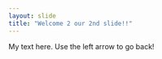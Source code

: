 ```yaml
---
layout: slide
title: "Welcome 2 our 2nd slide!!"
---
```

My text here.
Use the left arrow to go back!